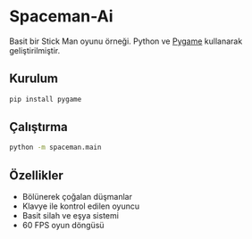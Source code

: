 # Spaceman-Ai

Basit bir Stick Man oyunu örneği. Python ve [Pygame](https://www.pygame.org/) kullanarak geliştirilmiştir.

## Kurulum

```bash
pip install pygame
```

## Çalıştırma

```bash
python -m spaceman.main
```

## Özellikler

- Bölünerek çoğalan düşmanlar
- Klavye ile kontrol edilen oyuncu
- Basit silah ve eşya sistemi
- 60 FPS oyun döngüsü
